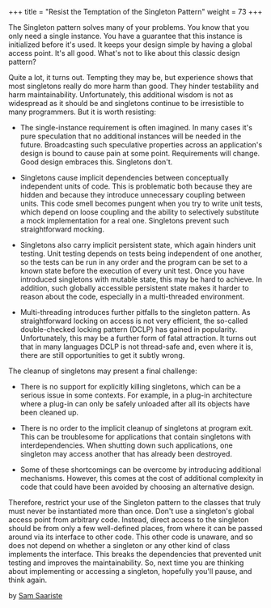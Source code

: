 +++
title = "Resist the Temptation of the Singleton Pattern"
weight = 73
+++

The Singleton pattern solves many of your problems. You know that you only need a single instance. You have a guarantee that this instance is initialized before it's used. It keeps your design simple by having a global access point. It's all good. What's not to like about this classic design pattern?

Quite a lot, it turns out. Tempting they may be, but experience shows that most singletons really do more harm than good. They hinder testability and harm maintainability. Unfortunately, this additional wisdom is not as widespread as it should be and singletons continue to be irresistible to many programmers. But it is worth resisting:

- The single-instance requirement is often imagined. In many cases it's pure speculation that no additional instances will be needed in the future. Broadcasting such speculative properties across an application's design is bound to cause pain at some point. Requirements will change. Good design embraces this. Singletons don't.

- Singletons cause implicit dependencies between conceptually independent units of code. This is problematic both because they are hidden and because they introduce unnecessary coupling between units. This code smell becomes pungent when you try to write unit tests, which depend on loose coupling and the ability to selectively substitute a mock implementation for a real one. Singletons prevent such straightforward mocking.

- Singletons also carry implicit persistent state, which again hinders unit testing. Unit testing depends on tests being independent of one another, so the tests can be run in any order and the program can be set to a known state before the execution of every unit test. Once you have introduced singletons with mutable state, this may be hard to achieve. In addition, such globally accessible persistent state makes it harder to reason about the code, especially in a multi-threaded environment.

- Multi-threading introduces further pitfalls to the singleton pattern. As straightforward locking on access is not very efficient, the so-called double-checked locking pattern (DCLP) has gained in popularity. Unfortunately, this may be a further form of fatal attraction. It turns out that in many languages DCLP is not thread-safe and, even where it is, there are still opportunities to get it subtly wrong.

The cleanup of singletons may present a final challenge:

- There is no support for explicitly killing singletons, which can be a serious issue in some contexts. For example, in a plug-in architecture where a plug-in can only be safely unloaded after all its objects have been cleaned up.

- There is no order to the implicit cleanup of singletons at program exit. This can be troublesome for applications that contain singletons with interdependencies. When shutting down such applications, one singleton may access another that has already been destroyed.

- Some of these shortcomings can be overcome by introducing additional mechanisms. However, this comes at the cost of additional complexity in code that could have been avoided by choosing an alternative design.

Therefore, restrict your use of the Singleton pattern to the classes that truly must never be instantiated more than once. Don't use a singleton's global access point from arbitrary code. Instead, direct access to the singleton should be from only a few well-defined places, from where it can be passed around via its interface to other code. This other code is unaware, and so does not depend on whether a singleton or any other kind of class implements the interface. This breaks the dependencies that prevented unit testing and improves the maintainability. So, next time you are thinking about implementing or accessing a singleton, hopefully you'll pause, and think again.

by [Sam Saariste](http://programmer.97things.oreilly.com/wiki/index.php/Sam_Saariste)